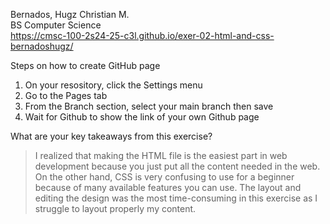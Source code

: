 Bernados, Hugz Christian M. <br>
BS Computer Science <br>
https://cmsc-100-2s24-25-c3l.github.io/exer-02-html-and-css-bernadoshugz/ <br>

Steps on how to create GitHub page
1. On your resository, click the Settings menu
2. Go to the Pages tab
3. From the Branch section, select your main branch then save
4. Wait for Github to show the link of your own Github page

What are your key takeaways from this exercise?
> I realized that making the HTML file is the easiest part in web development because you just put all the content needed
> in the web. On the other hand, CSS is very confusing to use for a beginner because of many available features you can use.
> The layout and editing the design was the most time-consuming in this exercise as I struggle to layout properly my content.
